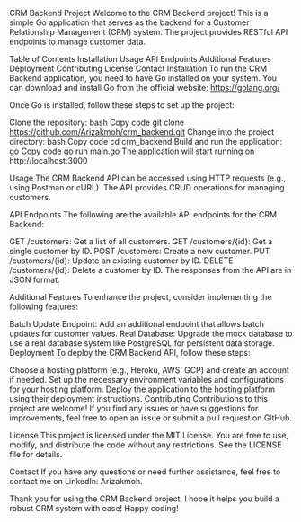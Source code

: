 CRM Backend Project
Welcome to the CRM Backend project! This is a simple Go application that serves as the backend for a Customer Relationship Management (CRM) system. The project provides RESTful API endpoints to manage customer data.

Table of Contents
Installation
Usage
API Endpoints
Additional Features
Deployment
Contributing
License
Contact
Installation
To run the CRM Backend application, you need to have Go installed on your system. You can download and install Go from the official website: https://golang.org/

Once Go is installed, follow these steps to set up the project:

Clone the repository:
bash
Copy code
git clone https://github.com/Arizakmoh/crm_backend.git
Change into the project directory:
bash
Copy code
cd crm_backend
Build and run the application:
go
Copy code
go run main.go
The application will start running on http://localhost:3000

Usage
The CRM Backend API can be accessed using HTTP requests (e.g., using Postman or cURL). The API provides CRUD operations for managing customers.

API Endpoints
The following are the available API endpoints for the CRM Backend:

GET /customers: Get a list of all customers.
GET /customers/{id}: Get a single customer by ID.
POST /customers: Create a new customer.
PUT /customers/{id}: Update an existing customer by ID.
DELETE /customers/{id}: Delete a customer by ID.
The responses from the API are in JSON format.

Additional Features
To enhance the project, consider implementing the following features:

Batch Update Endpoint: Add an additional endpoint that allows batch updates for customer values.
Real Database: Upgrade the mock database to use a real database system like PostgreSQL for persistent data storage.
Deployment
To deploy the CRM Backend API, follow these steps:

Choose a hosting platform (e.g., Heroku, AWS, GCP) and create an account if needed.
Set up the necessary environment variables and configurations for your hosting platform.
Deploy the application to the hosting platform using their deployment instructions.
Contributing
Contributions to this project are welcome! If you find any issues or have suggestions for improvements, feel free to open an issue or submit a pull request on GitHub.

License
This project is licensed under the MIT License. You are free to use, modify, and distribute the code without any restrictions. See the LICENSE file for details.

Contact
If you have any questions or need further assistance, feel free to contact me on LinkedIn: Arizakmoh.

Thank you for using the CRM Backend project. I hope it helps you build a robust CRM system with ease! Happy coding!





